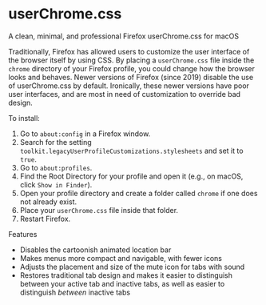 # userChrome.css
A clean, minimal, and professional Firefox userChrome.css for macOS

Traditionally, Firefox has allowed users to customize the user interface of
the browser itself by using CSS.  By placing a `userChrome.css` file inside
the `chrome` directory of your Firefox profile, you could change how the
browser looks and behaves.  Newer versions of Firefox (since 2019) disable
the use of userChrome.css by default.  Ironically, these newer versions have
poor user interfaces, and are most in need of customization to override bad
design.

To install:

1.  Go to `about:config` in a Firefox window.
2.  Search for the setting 
`toolkit.legacyUserProfileCustomizations.stylesheets` and set it to `true`.
3.  Go to `about:profiles`.
4.  Find the Root Directory for your profile and open it (e.g., on macOS, 
click `Show in Finder`).
5.  Open your profile directory and create a folder called `chrome` if one 
does not already exist.
6.  Place your `userChrome.css` file inside that folder.
7.  Restart Firefox. 

Features
- Disables the cartoonish animated location bar
- Makes menus more compact and navigable, with fewer icons
- Adjusts the placement and size of the mute icon for tabs with sound
- Restores traditional tab design and makes it easier to distinguish between
your active tab and inactive tabs, as well as easier to distinguish _between_
inactive tabs

